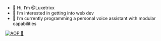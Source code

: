 - 👋 Hi, I’m @Luxetrixx
- 👀 I’m interested in getting into web dev
- 🌱 I’m currently programming a personal voice assistant with modular capabilities 

[![AOP 🚀](https://github.com/Luxetrixx/Age-Of-Piracy/actions/workflows/deploy.yml/badge.svg)](https://github.com/Luxetrixx/Age-Of-Piracy/actions/workflows/deploy.yml)
